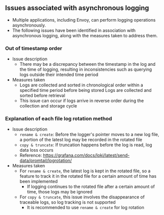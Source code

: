 ## Issues associated with asynchronous logging
- Multiple applications, including Envoy, can perform logging operations asynchronously.
- The following issues have been identified in association with asynchronous logging, along with the measures taken to address them.

### Out of timestamp order

- Issue description
  - There may be a discrepancy between the timestamp in the log and the time of logging, resulting in inconsistencies such as querying logs outside their intended time period
- Measures taken
  - Logs are collected and sorted in chronological order within a specified time period before being stored
    Logs are collected and sorted before retrieval
  - This issue can occur if logs arrive in reverse order during the collection and storage cycle

### Explanation of each file log rotation method

- Issue description
  - `rename & create`: Before the logger's pointer moves to a new log file, a portion of the latest log may be recorded in the rotated file
  - `copy & truncate`: If truncation happens before the log is read, log data loss occurs
  - Reference: https://grafana.com/docs/loki/latest/send-data/promtail/logrotation/
- Measures taken
  - For `rename & create`, the latest log is kept in the rotated file, so a feature to track it in the rotated file for a certain amount of time has been implemented
    - If logging continues to the rotated file after a certain amount of time, those logs may be ignored
  - For `copy & truncate`, this issue involves the disappearance of traceable logs, so log tracking is not supported
    - It is recommended to use `rename & create` for log rotation

